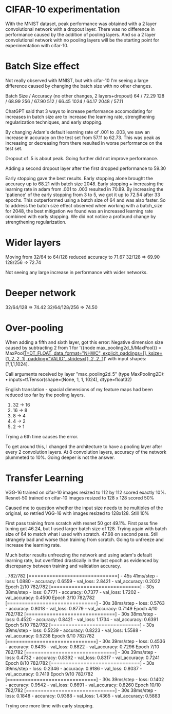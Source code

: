 # CIFAR-10 experimentation

With the MNIST dataset, peak performance was obtained with a 2 layer convolutional network with a dropout layer. There was no difference in performance caused by the addition of pooling layers. And so a 2 layer convolutional network with no pooling layers will be the starting point for experimentation with cifar-10.

# Batch Size effect

Not really observed with MNIST, but with cifar-10 I'm seeing a large difference caused by changing the batch size with no other changes.

Batch Size / Accuracy (no other changes, 2 layers+dropout)
64 / 72.29
128 / 68.99
256 / 67.90
512 / 66.45
1024 / 64.17
2048 / 57.11

ChatGPT said that 3 ways to increase performance accomodating for increases in batch size are to increase the learning rate, strengthening regularization techniques, and early stopping.

By changing Adam's default learning rate of .001 to .003, we saw an increase in accuracy on the test set from 57.11 to 62.73. This was peak as increasing or decreasing from there resulted in worse performance on the test set.

Dropout of .5 is about peak. Going further did not improve performance.

Adding a second dropout layer after the first dropped performance to 59.30

Early stopping gave the best results. Early stopping alone brought the accuracy up to 68.21 with batch size 2048.
Early stopping + increasing the learning rate in adam from .001 to .003 resulted in 70.89.
By increasing the 'patience' of the early stopping from 3 to 5, we got it up to 72.54 after 33 epochs. This outperformed using a batch size of 64 and was also faster.
So to address the batch size effect observed when working with a batch_size for 2048, the best mitigation we found was an increased learning rate combined with early stopping. We did not notice a profound change by strengthening regularization.

# Wider layers
Moving from 32/64 to 64/128 reduced accuracy to 71.67
32/128 => 69.90
128/256 => 72.74

Not seeing any large increase in performance with wider networks. 

# Deeper network
32/64/128 => 74.42
32/64/128/256 => 74.50

# Over-pooling
When adding a fifth and sixth layer, got this error:
Negative dimension size caused by subtracting 2 from 1 for '{{node max_pooling2d_5/MaxPool}} = MaxPool[T=DT_FLOAT, data_format="NHWC", explicit_paddings=[], ksize=[1, 2, 2, 1], padding="VALID", strides=[1, 2, 2, 1]](Placeholder)' with input shapes: [?,1,1,1024].

Call arguments received by layer "max_pooling2d_5" (type MaxPooling2D):
  • inputs=tf.Tensor(shape=(None, 1, 1, 1024), dtype=float32)


English translation - spacial dimensions of my feature maps had been reduced too far by the pooling layers.

1. 32 -> 16
2. 16 -> 8
3. 8 -> 4
4. 4 -> 2
5. 2 -> 1

Trying a 6th time causes the error.

To get around this, I changed the architecture to have a pooling layer after every 2 convolution layers. At 8 convolution layers, accuracy of the network plummeted to 10%. Going deeper is not the answer.


# Transfer Learning
VGG-16 trained on cifar-10 images resized to 112 by 112 scored exactly 10%.
Resnet-50 trained on cifar-10 images resized to 128 x 128 scored 50%

Caused me to question whether the input size needs to be multiples of the original, so retried VGG-16 with images resized to 128x128. Still 10%

First pass training from scratch with resnet 50 got 49.1%.
First pass fine tuning got 46.24, but I used larger batch size of 128. Trying again with batch size of 64 to match what i used with scratch.
47.98 on second pass. Still strangely bad and worse than training from scratch. Going to unfreeze and increase the learning rate.

Much better results unfreezing the network and using adam's default learning rate, but overfitted drastically in the last epoch as evidenced by discrepancy between training and validation accuracy. 

.
782/782 [==============================] - 45s 41ms/step - loss: 1.0880 - accuracy: 0.6559 - val_loss: 2.8421 - val_accuracy: 0.2022
Epoch 2/10
782/782 [==============================] - 30s 38ms/step - loss: 0.7771 - accuracy: 0.7377 - val_loss: 1.7202 - val_accuracy: 0.4500
Epoch 3/10
782/782 [==============================] - 30s 38ms/step - loss: 0.5763 - accuracy: 0.8018 - val_loss: 0.8779 - val_accuracy: 0.7149
Epoch 4/10
782/782 [==============================] - 30s 38ms/step - loss: 0.4520 - accuracy: 0.8421 - val_loss: 1.1734 - val_accuracy: 0.6391
Epoch 5/10
782/782 [==============================] - 30s 39ms/step - loss: 0.5239 - accuracy: 0.8223 - val_loss: 1.5588 - val_accuracy: 0.5238
Epoch 6/10
782/782 [==============================] - 30s 39ms/step - loss: 0.4536 - accuracy: 0.8435 - val_loss: 0.8822 - val_accuracy: 0.7296
Epoch 7/10
782/782 [==============================] - 30s 39ms/step - loss: 0.4732 - accuracy: 0.8392 - val_loss: 0.8317 - val_accuracy: 0.7241
Epoch 8/10
782/782 [==============================] - 30s 39ms/step - loss: 0.2346 - accuracy: 0.9186 - val_loss: 0.8037 - val_accuracy: 0.7419
Epoch 9/10
782/782 [==============================] - 30s 39ms/step - loss: 0.1402 - accuracy: 0.9542 - val_loss: 0.6691 - val_accuracy: 0.8260
Epoch 10/10
782/782 [==============================] - 30s 38ms/step - loss: 0.1848 - accuracy: 0.9388 - val_loss: 1.4365 - val_accuracy: 0.5883

Trying one more time with early stopping.